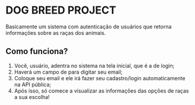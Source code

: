 # DOG BREED PROJECT

Basicamente um sistema com autenticação de usuários que retorna informações sobre as raças dos animais.

## Como funciona?

1. Você, usuário, adentra no sistema na tela inicial, que é a de login;
2. Haverá um campo de para digitar seu email;
3. Coloque seu email e ele irá fazer seu cadastro/login automaticamente na API pública;
4. Após isso, só comece a visualizar as informações das opções de raças a sua escolha!
